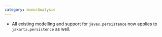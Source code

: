 ```yaml
---
category: minorAnalysis
---
```

* All existing modelling and support for `javax.persistence` now applies to `jakarta.persistence` as well.
